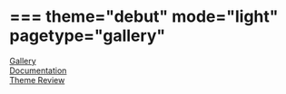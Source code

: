 ===
theme="debut"
mode="light"
pagetype="gallery"
===

[Gallery](gal/index.html)  
[Documentation](docs/index.html)  
[Theme Review](gal/theme-review.html)  

